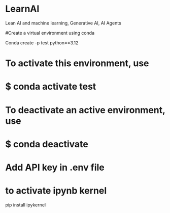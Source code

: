 # LearnAI
Lean AI and machine learning, Generative AI, AI Agents

#Create a virtual environment using conda

Conda create -p test python==3.12

# To activate this environment, use
#
#     $ conda activate test
#
# To deactivate an active environment, use
#
#     $ conda deactivate

# Add API key in .env file

# to activate ipynb kernel
pip install ipykernel

